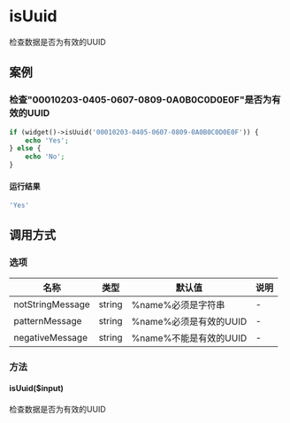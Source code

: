 isUuid
======

检查数据是否为有效的UUID

案例
----

### 检查"00010203-0405-0607-0809-0A0B0C0D0E0F"是否为有效的UUID
```php
if (widget()->isUuid('00010203-0405-0607-0809-0A0B0C0D0E0F')) {
    echo 'Yes';
} else {
    echo 'No';
}
```

#### 运行结果
```php
'Yes'
```

调用方式
--------

### 选项

| 名称                | 类型    | 默认值                           | 说明              |
|---------------------|---------|----------------------------------|-------------------|
| notStringMessage    | string  | %name%必须是字符串               | -                 |
| patternMessage      | string  | %name%必须是有效的UUID           | -                 |
| negativeMessage     | string  | %name%不能是有效的UUID           | -                 |

### 方法

#### isUuid($input)
检查数据是否为有效的UUID
